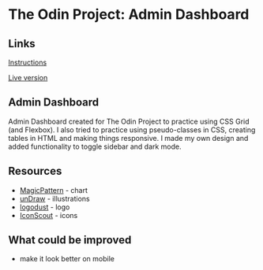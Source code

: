# The Odin Project: Admin Dashboard

## Links
[Instructions](https://www.theodinproject.com/lessons/node-path-intermediate-html-and-css-admin-dashboard)

[Live version](https://itsechi.github.io/admin-dashboard/)

## Admin Dashboard
Admin Dashboard created for The Odin Project to practice using CSS Grid (and Flexbox). I also tried to practice using pseudo-classes in CSS, creating tables in HTML and making things responsive. I made my own design and added functionality to toggle sidebar and dark mode. 

## Resources
* [MagicPattern](https://www.magicpattern.design/tools/svg-chart-generator) - chart
* [unDraw](https://undraw.co/) - illustrations
* [logodust](https://logodust.com/) - logo
* [IconScout](https://iconscout.com/unicons) - icons

## What could be improved
* make it look better on mobile

